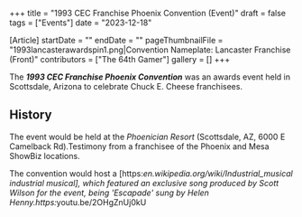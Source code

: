 +++
title = "1993 CEC Franchise Phoenix Convention (Event)"
draft = false
tags = ["Events"]
date = "2023-12-18"

[Article]
startDate = ""
endDate = ""
pageThumbnailFile = "1993lancasterawardspin1.png|Convention Nameplate: Lancaster Franchise (Front)"
contributors = ["The 64th Gamer"]
gallery = []
+++


The <b><i>1993 CEC Franchise Phoenix Convention</b></i> was an awards event held in Scottsdale, Arizona to celebrate Chuck E. Cheese franchisees.

<h2> History </h2>
The event would be held at the <i>Phoenician Resort</i> (Scottsdale, AZ, 6000 E Camelback Rd).<ref>Testimony from a franchisee of the Phoenix and Mesa ShowBiz locations.</ref>

The convention would host a [https:<i>en.wikipedia.org/wiki/Industrial_musical industrial musical], which featured an exclusive song produced by Scott Wilson for the event, being 'Escapade' sung by Helen Henny.<ref>https:</i>youtu.be/2OHgZnUj0kU</ref>




